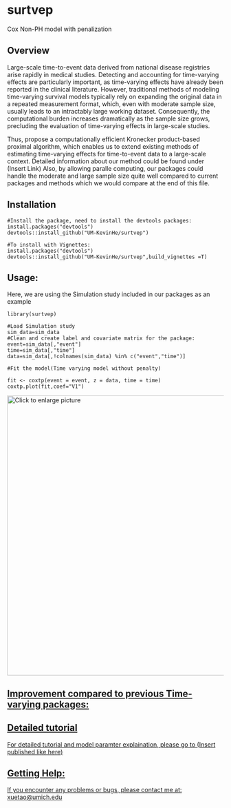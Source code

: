 
# surtvep
Cox Non-PH model with penalization

## Overview
Large-scale time-to-event data derived from national disease registries arise rapidly in medical studies. Detecting and accounting for time-varying effects are particularly important, as time-varying effects have already been reported in the clinical literature.  However, traditional methods of modeling time-varying survival models typically rely on expanding the original data in a repeated measurement format, which, even with moderate sample size, usually leads to an intractably large working dataset. Consequently, the computational burden increases dramatically as the sample size grows, precluding the evaluation of time-varying effects in large-scale studies.  

Thus, propose a computationally efficient Kronecker product-based proximal algorithm, which enables us to extend existing methods of estimating time-varying effects for time-to-event data to a large-scale context. Detailed information about our method could be found under (Insert Link) Also, by allowing paralle computing, our packages could handle the moderate and large sample size quite well compared to current packages and methods which we would compare at the end of this file.


## Installation

```{r }
#Install the package, need to install the devtools packages:
install.packages("devtools")
devtools::install_github("UM-KevinHe/surtvep")

#To install with Vignettes:
install.packages("devtools")
devtools::install_github("UM-KevinHe/surtvep",build_vignettes =T)

```
## Usage:

Here, we are using the Simulation study included in our packages as an example

```{r }
library(surtvep)

#Load Simulation study
sim_data=sim_data
#Clean and create label and covariate matrix for the package:
event=sim_data[,"event"]
time=sim_data[,"time"]
data=sim_data[,!colnames(sim_data) %in% c("event","time")]

#Fit the model(Time varying model without penalty)

fit <- coxtp(event = event, z = data, time = time)
coxtp.plot(fit,coef="V1")

```
<a href="https://drive.google.com/uc?export=view&id=1ET7KIwGN6FVHtjduSNGYpIUf-ydkimIe"><img src="https://drive.google.com/uc?export=view&id=1ET7KIwGN6FVHtjduSNGYpIUf-ydkimIe" style="width: 650px; max-width: 100%; height: auto" title="Click to enlarge picture" />

  
## Improvement compared to previous Time-varying packages:


## Detailed tutorial

For detailed tutorial and model paramter explaination, please go to (Insert published like here)


## Getting Help:
If you encounter any problems or bugs, please contact me at:  xuetao@umich.edu

